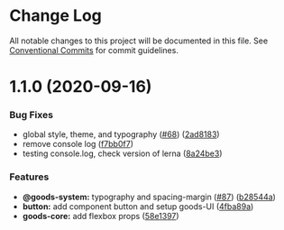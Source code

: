 # Change Log

All notable changes to this project will be documented in this file.
See [Conventional Commits](https://conventionalcommits.org) for commit guidelines.

# 1.1.0 (2020-09-16)

### Bug Fixes

- global style, theme, and typography ([#68](https://github.com/PT-Tennova-Cipta-Inatech/pomona3-ui/issues/68)) ([2ad8183](https://github.com/PT-Tennova-Cipta-Inatech/pomona3-ui/commit/2ad8183c784fd13eb9dd2c123b24274e93b24590))
- remove console log ([f7bb0f7](https://github.com/PT-Tennova-Cipta-Inatech/pomona3-ui/commit/f7bb0f7193ec8eb64bcace254414b47d17741d84))
- testing console.log, check version of lerna ([8a24be3](https://github.com/PT-Tennova-Cipta-Inatech/pomona3-ui/commit/8a24be3a556d34ab1759cd1ff204cb96c9f184b8))

### Features

- **@goods-system:** typography and spacing-margin ([#87](https://github.com/PT-Tennova-Cipta-Inatech/pomona3-ui/issues/87)) ([b28544a](https://github.com/PT-Tennova-Cipta-Inatech/pomona3-ui/commit/b28544ace1463d7f6cac4fc5bd7768a28b39e136))
- **button:** add component button and setup goods-UI ([4fba89a](https://github.com/PT-Tennova-Cipta-Inatech/pomona3-ui/commit/4fba89af9c03034e74243d89229c4c841d6a4a91))
- **goods-core:** add flexbox props ([58e1397](https://github.com/PT-Tennova-Cipta-Inatech/pomona3-ui/commit/58e1397d9cc524dcde8ed543b7ff82644533eabd))
